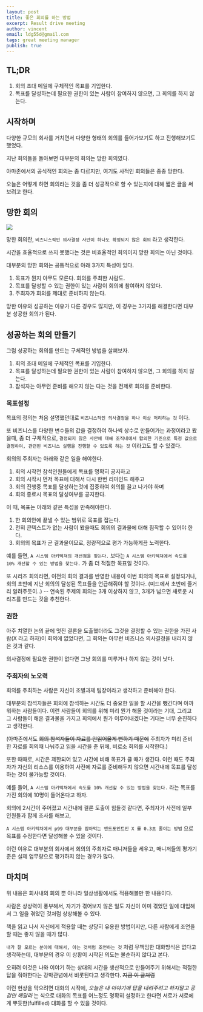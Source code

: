 ```yaml
---
layout: post
title: 좋은 회의를 하는 방법
excerpt: Result drive meeting
author: vincent
email: ldg55d@gmail.com
tags: great meeting manager
publish: true
---
```


## TL;DR

1. 회의 초대 메일에 구체적인 목표를 기입한다.
2. 목표를 달성하는데 필요한 권한이 있는 사람이 참여하지 않으면, 그 회의를 하지 않는다.

## 시작하며

다양한 규모의 회사를 거치면서 다양한 형태의 회의를 들어가보기도 하고 진행해보기도 했었다.

지난 회의들을 돌아보면 대부분의 회의는 망한 회의였다. 

아마존에서의 공식적인 회의는 좀 다르지만, 여기도 사적인 회의들은 종종 망한다.

오늘은 어떻게 하면 회의라는 것을 좀 더 성공적으로 할 수 있는지에 대해 짧은 글을 써보려고 한다.

## 망한 회의

![](https://bookboon.com/blog/wp-content/uploads/sites/5/2017/02/soft-skill-meeting-management-ebooks-bookboon-bl.jpg)

망한 회의란, `비즈니스적인 의사결정 사안이 하나도 확정되지 않은 회의` 라고 생각한다. 

시간을 효율적으로 쓰지 못했다는 것은 비효율적인 회의이지 망한 회의는 아닌 것이다.

대부분의 망한 회의는 공통적으로 아래 3가지 특성이 있다.

1. 목표가 뭔지 아무도 모른다. 회의를 주최한 사람도.
2. 목표를 달성할 수 있는 권한이 있는 사람이 회의에 참여하지 않았다.
3. 주최자가 회의를 제대로 준비하지 않는다.

망한 이유와 성공하는 이유가 다른 경우도 많지만, 이 경우는 3가지를 해결한다면 대부분 성공한 회의가 된다.

## 성공하는 회의 만들기

그럼 성공하는 회의를 만드는 구체적인 방법을 살펴보자.

1. 회의 초대 메일에 구체적인 목표를 기입한다.
2. 목표를 달성하는데 필요한 권한이 있는 사람이 참여하지 않으면, 그 회의를 하지 않는다.
3. 참석자는 아무런 준비를 해오지 않는 다는 것을 전제로 회의를 준비한다.

### 목표설정

목표의 정의는 처음 설명했던대로 `비즈니스적인 의사결정을 하나 이상 처리하는 것` 이다.

또 비즈니스를 다양한 변수들의 값을 결정하여 하나씩 상수로 만들어가는 과정이라고 봤을때, 좀 더 구체적으로, 
`결정되지 않은 사안에 대해 조직내에서 합의한 기준으로 특정 값으로 결정하여, 관련된 비즈니스 실행을 진행할 수 있도록 하는 것` 이라고도 할 수 있겠다.

회의의 주최자는 아래와 같은 일을 해야한다.

1. 회의 시작전 참석인원들에게 목표를 명확히 공지하고
2. 회의 시작시 먼저 목표에 대해서 다시 한번 리마인드 해주고
3. 회의 진행중 목표를 달성하는것에 집중하여 회의를 끌고 나가야 하며
4. 회의 종료시 목표의 달성여부를 공지한다.

이 때, 목표는 아래와 같은 특성을 만족해야한다.

1. 한 회의안에 끝낼 수 있는 범위로 목표를 잡는다.
2. 전혀 콘텍스트가 없는 사람이 봤을때도 회의의 결과물에 대해 짐작할 수 있어야 한다.
3. 회의의 목표가 곧 결과물이므로, 정량적으로 평가 가능하게끔 노력한다.

예를 들면,
`A 시스템 아키텍쳐의 개선점을 찾는다.` 보다는 
`A 시스템 아키텍쳐에서 속도를 10% 개선할 수 있는 방법을 찾는다.` 가 좀 더 적절한 목표일 것이다.

또 시리즈 회의라면, 이전의 회의 결과를 반영한 내용이 이번 회의의 목표로 설정되거나, 회의 초반에 지난 회의의 달성된 목표들을 언급해줘야 할 것이다. (미드에서 초반에 줄거리 알려주듯이..) -- 연속된 주제의 회의는 3개 이상하지 않고, 3개가 넘으면 새로운 시리즈를 만드는 것을 추천한다.

### 권한

아주 치열한 논의 끝에 멋진 결론을 도출했더라도 그것을 결정할 수 있는 권한을 가진 사람(X 라고 하자)이 회의에 없었다면, 그 회의는 아무런 비즈니스 의사결정을 내리지 않은 것과 같다.

의사결정에 필요한 권한이 없다면 그냥 회의를 미루거나 하지 않는 것이 낫다.

### 주최자의 노오력

회의를 주최하는 사람은 자신이 조별과제 팀장이라고 생각하고 준비해야 한다.

대부분의 참석자들은 회의에 참석하는 시간도 더 중요한 일을 할 시간을 뺐긴다며 아까워하는 사람들이다. 
이런 사람들이 회의를 위해 미리 뭔가 해올 것이라는 기대, 그리고 그 사람들이 해온 결과물을 가지고 회의에서 뭔가 이루어내겠다는 기대는 너무 순진하다고 생각한다.

(아마존에서도 ~~회의 참석자들이 자료를 안읽어올게 뻔하기 때문에~~ 주최자가 미리 준비한 자료를 회의때 나눠주고 읽을 시간을 준 뒤에, 비로소 회의를 시작한다.)

또한 때때로, 시간은 제한되어 있고 시간에 비해 목표가 클 때가 생긴다.
이런 때도 주최자가 자신의 리소스를 이용하여 사전에 자료를 준비해두지 않으면 시간내에 목표를 달성하는 것이 불가능할 것이다.

예를 들어, `A 시스템 아키텍쳐에서 속도를 10% 개선할 수 있는 방법을 찾는다.` 라는 목표를 가진 회의에 10명이 들어온다고 하자.  

회의에 2시간이 주어졌고 시간내에 결론 도출이 힘들것 같다면, 주최자가 사전에 일부 인원들과 함께 조사를 해보고,

`A 시스템 아키텍쳐에서 p99 대부분을 잡아먹는 엔드포인트인 X 를 0.3초 줄이는 방법` 으로 목표를 수정한다면 달성해볼 수 있을 것이다.

이런 이유로 대부분의 회사에서 회의의 주최자로 매니저들을 세우고, 매니저들의 평가기준은 실제 업무량으로 평가하지 않는 경우가 많다. 

## 마치며

위 내용은 회사내의 회의 뿐 아니라 일상생활에서도 적용해볼만 한 내용이다.

사람은 상상력이 풍부해서, 자기가 겪어보지 않은 일도 자신이 이미 겪었던 일에 대입해서 그 일을 겪었던 것처럼 상상해볼 수 있다.

책을 읽고 나서 자신에게 적용할 때는 상당히 유용한 방법이지만, 다른 사람에게 조언을 할 때는 좋지 않을 때가 많다.

`내가 잘 모르는 분야에 대해서, 아는 것처럼 조언하는 것` 처럼 무책임한 대화방식은 없다고 생각하는데, 대부분의 경우 이 상황이 시작된 의도는 불순하지 않다고 본다.

오히려 이것은 나와 이야기 하는 상대의 시간을 생산적으로 만들어주기 위해서는 적절한 답을 줘야한다는 강박관념에서 비롯된다고 생각한다. ~~지금 이 글처럼~~

이런 현상을 막으려면 대화의 시작에,
*오늘은 내 이야기에 답을 내려주려고 하지말고 공감만 해달라* 는 식으로 대화의 목표를 어느정도 명확히 설정하고 한다면 서로가 서로에게 뿌듯한(fulfilled) 대화를 할 수 있을 것이다.